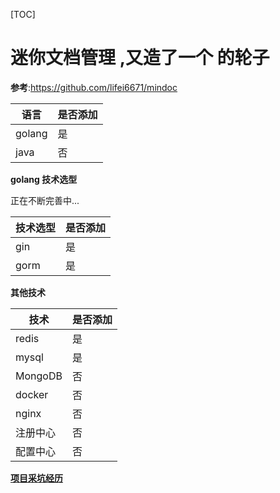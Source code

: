 

[TOC]



# 迷你文档管理 ,又造了一个 的轮子 



**参考**:https://github.com/lifei6671/mindoc

| 语言   | 是否添加 |
| ------ | -------- |
| golang | 是       |
| java   | 否       |

**golang 技术选型**

 正在不断完善中...



| 技术选型 | 是否添加 |
| -------- | -------- |
| gin      | 是       |
| gorm     | 是       |



**其他技术**

| 技术     | 是否添加 |
| -------- | -------- |
| redis    | 是       |
| mysql    | 是       |
| MongoDB  | 否       |
| docker   | 否       |
| nginx    | 否       |
| 注册中心 | 否       |
| 配置中心 | 否       |



[**项目采坑经历**](https://github.com/q920447939/mini-doc/blob/pr/note/NoteRecord.md)